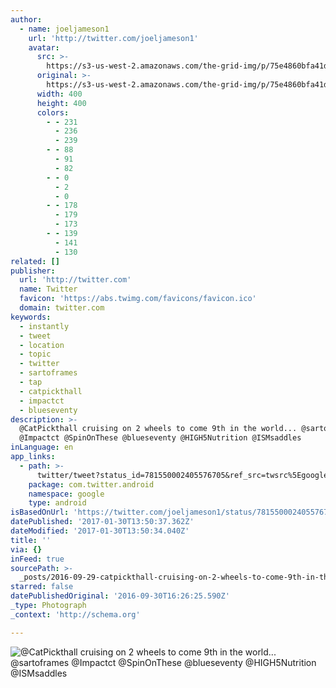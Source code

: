 ```yaml
---
author:
  - name: joeljameson1
    url: 'http://twitter.com/joeljameson1'
    avatar:
      src: >-
        https://s3-us-west-2.amazonaws.com/the-grid-img/p/75e4860bfa41d339cf961a1e3e41bf55d47367e7.jpg
      original: >-
        https://s3-us-west-2.amazonaws.com/the-grid-img/p/75e4860bfa41d339cf961a1e3e41bf55d47367e7.jpg
      width: 400
      height: 400
      colors:
        - - 231
          - 236
          - 239
        - - 88
          - 91
          - 82
        - - 0
          - 2
          - 0
        - - 178
          - 179
          - 173
        - - 139
          - 141
          - 130
related: []
publisher:
  url: 'http://twitter.com'
  name: Twitter
  favicon: 'https://abs.twimg.com/favicons/favicon.ico'
  domain: twitter.com
keywords:
  - instantly
  - tweet
  - location
  - topic
  - twitter
  - sartoframes
  - tap
  - catpickthall
  - impactct
  - blueseventy
description: >-
  @CatPickthall cruising on 2 wheels to come 9th in the world... @sartoframes
  @Impactct @SpinOnThese @blueseventy @HIGH5Nutrition @ISMsaddles
inLanguage: en
app_links:
  - path: >-
      twitter/tweet?status_id=781550002405576705&ref_src=twsrc%5Egoogle%7Ctwcamp%5Eandroidseo%7Ctwgr%5Estatus%7Ctwterm%5E781550002405576705
    package: com.twitter.android
    namespace: google
    type: android
isBasedOnUrl: 'https://twitter.com/joeljameson1/status/781550002405576705'
datePublished: '2017-01-30T13:50:37.362Z'
dateModified: '2017-01-30T13:50:34.040Z'
title: ''
via: {}
inFeed: true
sourcePath: >-
  _posts/2016-09-29-catpickthall-cruising-on-2-wheels-to-come-9th-in-the-world.md
starred: false
datePublishedOriginal: '2016-09-30T16:26:25.590Z'
_type: Photograph
_context: 'http://schema.org'

---
```

![@CatPickthall cruising on 2 wheels to come 9th in the world... @sartoframes @Impactct @SpinOnThese @blueseventy @HIGH5Nutrition @ISMsaddles](https://pbs.twimg.com/media/CtifhYxXYAAqrnF.jpg:large)